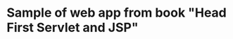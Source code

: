 Sample of web app from book "Head First Servlet and JSP"
========================================================